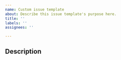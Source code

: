 ```yaml
---
name: Custom issue template
about: Describe this issue template's purpose here.
title: ''
labels: ''
assignees: ''

---
```


## Description
